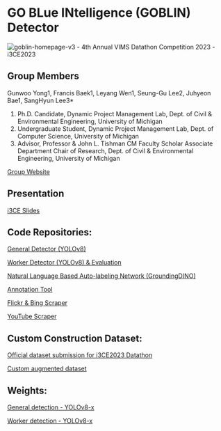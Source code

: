 # GO BLue INtelligence (GOBLIN) Detector
<img src="https://i.ibb.co/RH27KT4/goblin-homepage-v3.png" alt="goblin-homepage-v3" border="0">
- 4th Annual VIMS Datathon Competition 2023
- i3CE2023

## Group Members
Gunwoo Yong1, Francis Baek1, Leyang Wen1,
Seung-Gu Lee2, Juhyeon Bae1, SangHyun Lee3*

1. Ph.D. Candidate, Dynamic Project Management Lab, Dept. of Civil & Environmental Engineering, University of Michigan
2. Undergraduate Student, Dynamic Project Management Lab, Dept. of Computer Science, University of Michigan
3. Advisor, Professor & John L. Tishman CM Faculty Scholar Associate Department Chair of Research, Dept. of Civil & Environmental Engineering, University of Michigan

[Group Website](https://dpm.engin.umich.edu/)

## Presentation
[i3CE Slides](https://docs.google.com/presentation/d/1sJN__WHWoa9BcIThwtlRZCMCbRTzd_PJ/edit?usp=sharing&ouid=116421085916165909759&rtpof=true&sd=true)

## Code Repositories:
[General Detector (YOLOv8)]()

[Worker Detector (YOLOv8) & Evaluation](https://github.com/LeyangWen/ultralytics.git)

[Natural Language Based Auto-labeling Network (GroundingDINO)](https://github.com/LeyangWen/Grounded-Segment-Anything.git)

[Annotation Tool]()

[Flickr & Bing Scraper](https://github.com/sgl33/dpm-image-scraper)

[YouTube Scraper]()


## Custom Construction Dataset:
[Official dataset submission for i3CE2023 Datathon](https://drive.google.com/file/d/1ESVZ3JyJvmjwASMxKhsUv8KGxQ9SkhL5/view?usp=sharing)

[Custom augmented dataset](https://drive.google.com/file/d/1Q-BRIFyGRgjXMS4C_DKga2l40WlWKIH_/view?usp=sharing)


## Weights:
[General detection - YOLOv8-x]()

[Worker detection - YOLOv8-x]()
